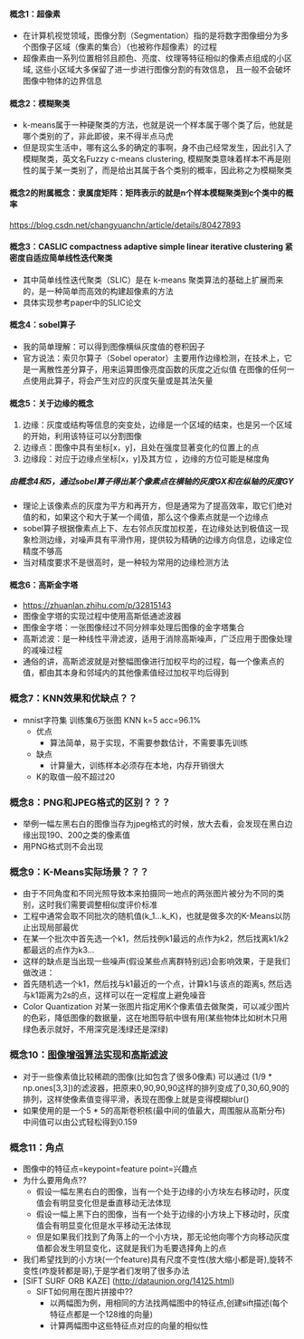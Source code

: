 #### 概念1：超像素
+ 在计算机视觉领域，图像分割（Segmentation）指的是将数字图像细分为多个图像子区域（像素的集合）（也被称作超像素）的过程
+ 超像素由一系列位置相邻且颜色、亮度、纹理等特征相似的像素点组成的小区域, 这些小区域大多保留了进一步进行图像分割的有效信息，
且一般不会破坏图像中物体的边界信息

#### 概念2：模糊聚类
+ k-means属于一种硬聚类的方法，也就是说一个样本属于哪个类了后，他就是哪个类别的了，非此即彼，来不得半点马虎
+ 但是现实生活中，哪有这么多的确定的事啊，身不由己经常发生，因此引入了模糊聚类，英文名Fuzzy c-means clustering, 
模糊聚类意味着样本不再是刚性的属于某一类别了，而是给出其属于各个类别的概率，因此称之为模糊聚类

#### 概念2的附属概念：隶属度矩阵：矩阵表示的就是n个样本模糊聚类到c个类中的概率
https://blog.csdn.net/changyuanchn/article/details/80427893

#### 概念3：CASLIC compactness adaptive simple linear iterative clustering 紧密度自适应简单线性迭代聚类
+ 其中简单线性迭代聚类（SLIC）是在 k-means 聚类算法的基础上扩展而来的，是一种简单而高效的构建超像素的方法
+ 具体实现参考paper中的SLIC论文

#### 概念4：sobel算子
+ 我的简单理解：可以得到图像横纵灰度值的卷积因子
+ 官方说法：索贝尔算子（Sobel operator）主要用作边缘检测，在技术上，它是一离散性差分算子，用来运算图像亮度函数的灰度之近似值
在图像的任何一点使用此算子，将会产生对应的灰度矢量或是其法矢量
 
#### 概念5：关于边缘的概念
1. 边缘：灰度或结构等信息的突变处，边缘是一个区域的结束，也是另一个区域的开始，利用该特征可以分割图像
2. 边缘点：图像中具有坐标[x，y]，且处在强度显著变化的位置上的点
3. 边缘段：对应于边缘点坐标[x，y]及其方位 ，边缘的方位可能是梯度角

##### 由概念4和5，通过sobel算子得出某个像素点在横轴的灰度GX和在纵轴的灰度GY
+ 理论上该像素点的灰度为平方和再开方，但是通常为了提高效率，取它们绝对值的和，如果这个和大于某一个阈值，那么这个像素点就是一个边缘点
+ sobel算子根据像素点上下、左右邻点灰度加权差，在边缘处达到极值这一现象检测边缘，对噪声具有平滑作用，提供较为精确的边缘方向信息，边缘定位精度不够高
+ 当对精度要求不是很高时，是一种较为常用的边缘检测方法

#### 概念6：高斯金字塔 
+ https://zhuanlan.zhihu.com/p/32815143
+ 图像金字塔的实现过程中使用高斯低通滤波器
+ 图像金字塔：一张图像经过不同分辨率处理后图像的金字塔集合
+ 高斯滤波：是一种线性平滑滤波，适用于消除高斯噪声，广泛应用于图像处理的减噪过程
+ 通俗的讲，高斯滤波就是对整幅图像进行加权平均的过程，每一个像素点的值，都由其本身和邻域内的其他像素值经过加权平均后得到

### 概念7：KNN效果和优缺点？？
+ mnist字符集 训练集6万张图 KNN k=5 acc=96.1%
  + 优点
    + 算法简单，易于实现，不需要参数估计，不需要事先训练
  + 缺点
    + 计算量大，训练样本必须存在本地，内存开销很大
  + K的取值一般不超过20
 
 ### 概念8：PNG和JPEG格式的区别？？？
 + 举例一幅左黑右白的图像当存为jpeg格式的时候，放大去看，会发现在黑白边缘出现190、200之类的像素值
 + 用PNG格式则不会出现
  
 ### 概念9：K-Means实际场景？？？
 + 由于不同角度和不同光照导致本来拍摄同一地点的两张图片被分为不同的类别，这时我们需要调整相似度评价标准
 + 工程中通常会取不同批次的随机值(k_1...k_K)，也就是做多次的K-Means以防止出现局部最优
 + 在某一个批次中首先选一个k1，然后找例k1最远的点作为k2，然后找离k1/k2都最远的点作为k3...
 + 这样的缺点是当出现一些噪声(假设某些点离群特别远)会影响效果，于是我们做改进：
 + 首先随机选一个k1，然后找与k1最近的一个点，计算k1与该点的距离s, 然后选与k1距离为2s的点，这样可以在一定程度上避免噪音
 + Color Quantization 对某一张图片指定用K个像素值去做聚类，可以减少图片的色彩，降低图像的数据量，这在地图导航中很有用(某些物体比如树木只用绿色表示就好，不用深究是浅绿还是深绿)
 
 ### 概念10：[图像增强算法实现](https://blog.csdn.net/u013033431/article/details/50907806)和[高斯滤波](https://blog.csdn.net/sunmc1204953974/article/details/50634652#:~:text=%E9%AB%98%E6%96%AF%E6%BB%A4%E6%B3%A2%E5%9C%A8%E5%9B%BE%E5%83%8F%E5%A4%84%E7%90%86,%E5%A4%84%E7%90%86%E7%9A%84%E5%87%8F%E5%99%AA%E8%BF%87%E7%A8%8B%E3%80%82)
 + 对于一些像素值比较稀疏的图像(比如包含了很多0像素) 可以通过 (1/9 * np.ones[3,3])的滤波器，把原来0,90,90,90这样的排列变成了0,30,60,90的排列，这样使像素值变得平滑，表现在图像上就是变得模糊blur()
 + 如果使用的是一个5 * 5的高斯卷积核(最中间的值最大，周围服从高斯分布) 中间值可以由公式轻松得到0.159
 
### 概念11：角点
+ 图像中的特征点=keypoint=feature point=兴趣点
+ 为什么要用角点?? 
  + 假设一幅左黑右白的图像，当有一个处于边缘的小方块左右移动时，灰度值会有明显变化但是垂直移动无法体现
  + 假设一幅上黑下白的图像，当有一个处于边缘的小方块上下移动时，灰度值会有明显变化但是水平移动无法体现
  + 但是如果我们找到了角落上的一个小方块，那无论他向哪个方向移动灰度值都会发生明显变化，这就是我们为毛要选择角上的点
+ 我们希望找到的小方块(一个feature)具有尺度不变性(放大缩小都是哥),旋转不变性(咋旋转都是哥),于是学者们发明了很多办法
+ [SIFT SURF ORB KAZE] (http://dataunion.org/14125.html)
  + SIFT如何用在图片拼接中??
    + 以两幅图为例，用相同的方法找两幅图中的特征点,创建sift描述(每个特征点都是一个128维的向量)
    + 计算两幅图中这些特征点对应的向量的相似性
  



